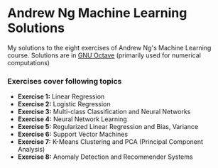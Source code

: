 # Andrew Ng Machine Learning Solutions

My solutions to the eight exercises of Andrew Ng's Machine Learning course.
Solutions are in [GNU Octave](https://www.gnu.org/software/octave/) (primarily used for numerical computations)

### Exercises cover following topics

- __Exercise 1:__ Linear Regression
- __Exercise 2:__ Logistic Regression
- __Exercise 3:__ Multi-class Classification and Neural Networks
- __Exercise 4:__ Neural Network Learning
- __Exercise 5:__ Regularized Linear Regression and Bias, Variance
- __Exercise 6:__ Support Vector Machines
- __Exercise 7:__ K-Means Clustering and PCA (Principal Component Analysis)
- __Exercise 8:__ Anomaly Detection and Recommender Systems